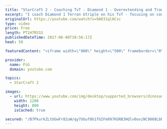 ```yaml
---
title: "StarCraft 2 - Coaching TvT - Diamond 1 - Overextending and Transitions"
excerpt: "I coach Diamond 1 Terran Utriple on his TvT - focusing on consistent transitions and recognising where he overextends -- Watch live at https://www.twitch.tv/x5_pig"
originalUrl: https://youtube.com/watch?v=9A031qlACsc
type: video
price: Free
length: PT1H7M31S
publishedDateTime: 2017-06-08T10:56:17Z
heat: 50

featuredContent: "<iframe width=\"800\" height=\"500\" frameborder=\"0\" src=\"https://www.youtube.com/embed/9A031qlACsc\" allow=\"accelerometer; autoplay; encrypted-media; gyroscope; picture-in-picture\" allowfullscreen></iframe>"

provider:
  name: PiG
  domain: youtube.com

topics:
  - StarCraft 2

images:
  - url: https://www.youtube.com/img/desktop/supported_browsers/dinosaur.png
    width: 1200
    height: 800
    isCached: true

secured: "/B7PkurkZLtUGwFr82uW/qy7UGuf8b1fGIFm997KGRB3HQlv0oviNC9868LbN0loSkgG1G4r0oOaIjW3kRNqcK3Zql/qACOLfY8PYedKZyFJy3qXqgC/ylqkJ+1Tu07kiOZvN5My9b8idTKLiCrrsT9aY7qXctbsPuL7yqQLEV/VI/DGU2YswKWWT5oI5J6C9fZTDmubAaoroW7yRi9/oDwnfg3t/0BF8C4+ciytfITYb86XUm//DSGyS9B8eLXaBzo8eJX1AOxtEghh2eaJp4TxPQzOulOV1veGFnNk1w7SnTIFQCVdNFI5EMz1hxvAkLhop+lCrXfoA74uTK8b9J5DrYAoLUbRZ+XPm9l4N8rphaZGNAW8t8xu1I6/pTbRTslNB1qkVIvR/LlXCfOC6/7GkebQwkWIVVC8HXOeidw=;ZzDykk165kQMjC80n497SQ=="
---
```


